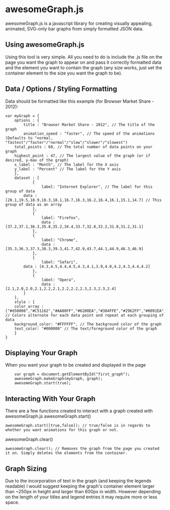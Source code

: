 # awesomeGraph.js
awesomeGraph.js is a javascript library for creating visually appealing, animated, SVG-only bar graphs from simply formatted JSON data.

## Using awesomeGraph.js
Using this tool is very simple. All you need to do is include the .js file on the page you want the graph to appear on and pass it correctly formatted data and the element you want to contain the graph (any size works, just set the container element to the size you want the graph to be).

## Data / Options / Styling Formatting

Data should be formatted like this example (for Browser Market Share - 2012):
```
var myGraph = {
    options : {
        title : "Browser Market Share - 2012", // The title of the graph
        animation_speed : "faster", // The speed of the animations (Defaults to "normal, "fastest"/"faster"/"normal"/"slow"/"slower"/"slowest")
	total_points : 60, // The total number of data points on your graph
	highest_point : 47, // The largest value of the graph (or if desired, y-max of the graph)
	x_label : "Month", // The label for the X axis
	y_label : "Percent" // The label for the Y axis
    },
    dataset : [
            {
                label: "Internet Explorer", // The label for this group of data
		data : [20.1,19.5,18.9,18.3,18.1,16.7,16.3,16.2,16.4,16.1,15.1,14.7] // This group of data as an array
            },
            {
                label: "Firefox",
                data : [37.2,37.1,36.3,35.8,35.2,34.4,33.7,32.8,32.2,31.8,31.2,31.1]
            },
            {
                label: "Chrome",
                data : [35.3,36.3,37.3,38.3,39.3,41.7,42.9,43.7,44.1,44.9,46.3,46.9]
            },
            {
                label: "Safari",
		data : [4.3,4.5,4.4,4.5,4.3,4.1,3.9,4.0,4.2,4.3,4.4,4.2]
            },
            {
                label: "Opera",
                data : [2.1,2.0,2.0,2.1,2.2,2.1,2.2,2.2,2.3,2.3,2.3,2.4]
	    }
    ],
    style : {
	color_array : ["#d50000","#C51162","#AA00FF","#6200EA","#304FFE","#2962FF","#0091EA","#00B8D4","#00BFA5","#00C853","#64DD17","#AEEA00","#FFD600","#FFAB00","#FF6D00","#DD2C00","#3E2723","#212121","#263238"], // Colors alternate for each data point and repeat at each grouping of data
	background_color: "#FFFFFF", // The background color of the graph
	text_color: "#000000" // The text/foreground color of the graph
    }
}
```
## Displaying Your Graph
When you want your graph to be created and displayed in the page
```
	var graph = document.getElementById("first_graph");
	awesomeGraph.makeGraph(myGraph, graph);
	awesomeGraph.start(true);
```

## Interacting With Your Graph

There are a few functions created to interact with a graph created with awesomeGraph.js
awesomeGraph.start()
```
awesomeGraph.start([true,false]); // true/false is in regards to whether you want animations for this graph or not.
```
awesomeGraph.clear()
```
awesomeGraph.clear(); // Removes the graph from the page you created it on. Simply deletes the elements from the container.
```

## Graph Sizing

Due to the incorporation of text in the graph (and keeping the legends readable) I would suggest keeping the graph's container element larger than ~250px in height and larger than 600px in width. However depending on the length of your titles and legend entries it may require more or less space.
